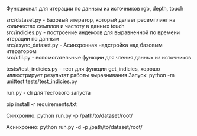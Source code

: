 Функционал для итерации по данным из источников rgb, depth, touch

src/dataset.py - Базовый итератор, который делает ресемплинг на количество семплов и частоту в данных touch    
src/indicies.py - построение индексов для выравненной по времени итерации по данным    
src/async_dataset.py - Асинхронная надстройка над базовым итератором    
src/util.py - вспомогательные функции для чтения данных из источников    

tests/test_indicies.py - тест для функции get_indicies, хорошо иллюстрирует результат работы выравнивания
Запуск:
    python -m unittest tests/test_indicies.py

run.py - cli для тестового запуста

pip install -r requirements.txt

Синхронно:
    python run.py -p /path/to/dataset/root/

Асинхронно:
    python run.py -d -p /path/to/dataset/root/
